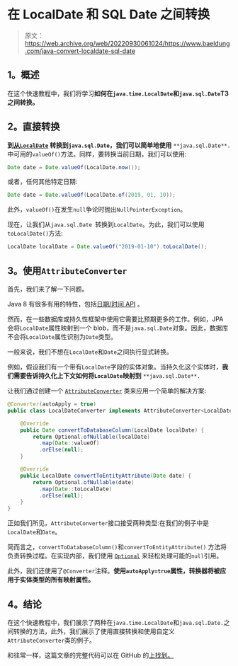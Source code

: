 # 在 LocalDate 和 SQL Date 之间转换

> 原文：<https://web.archive.org/web/20220930061024/https://www.baeldung.com/java-convert-localdate-sql-date>

## 1。概述

在这个快速教程中，我们将学习**如何在`java.time.LocalDate`和`java.sql.Date`T3 之间转换。**

## 2。直接转换

**到[从`LocalDate`](/web/20220630131815/https://www.baeldung.com/java-date-to-localdate-and-localdatetime) 转换到`java.sql.Date`，我们可以简单地使用** `**java.sql.Date**.`中可用的`valueOf()`方法。同样，要转换当前日期，我们可以使用:

```java
Date date = Date.valueOf(LocalDate.now());
```

或者，任何其他特定日期:

```java
Date date = Date.valueOf(LocalDate.of(2019, 01, 10));
```

此外，`valueOf()`在发生`null`争论时抛出`NullPointerException`。

现在，让我们从`java.sql.Date `转换到`LocalDate`。为此，我们可以使用`toLocalDate()`方法:

```java
LocalDate localDate = Date.valueOf("2019-01-10").toLocalDate();
```

## 3。使用`AttributeConverter`

首先，我们来了解一下问题。

Java 8 有很多有用的特性，包括[日期/时间 API](/web/20220630131815/https://www.baeldung.com/java-8-date-time-intro) 。

然而，在一些数据库或持久性框架中使用它需要比预期更多的工作。例如，JPA 会将`LocalDate`属性映射到一个 blob，而不是`java.sql.Date`对象。因此，数据库不会将`LocalDate`属性识别为`Date`类型。

一般来说，我们不想在`LocalDate`和`Date`之间执行显式转换。

例如，假设我们有一个带有`LocalDate`字段的实体对象。当持久化这个实体时，**我们需要告诉持久化上下文如何将`LocalDate`映射到** `**java.sql.Date**.`

让我们通过创建一个 [`AttributeConverter`](/web/20220630131815/https://www.baeldung.com/jpa-attribute-converters) 类来应用一个简单的解决方案:

```java
@Converter(autoApply = true)
public class LocalDateConverter implements AttributeConverter<LocalDate, Date> {

    @Override
    public Date convertToDatabaseColumn(LocalDate localDate) {
        return Optional.ofNullable(localDate)
          .map(Date::valueOf)
          .orElse(null);
    }

    @Override
    public LocalDate convertToEntityAttribute(Date date) {
        return Optional.ofNullable(date)
          .map(Date::toLocalDate)
          .orElse(null);
    }
}
```

正如我们所见，`AttributeConverter`接口接受两种类型:在我们的例子中是`LocalDate`和`Date`。

简而言之，`convertToDatabaseColumn()`和`convertToEntityAttribute()` 方法将负责转换过程。在实现内部，我们使用 [`Optional`](/web/20220630131815/https://www.baeldung.com/java-optional) 来轻松处理可能的`null`引用。

此外，我们还使用了`@Converter`注释。**使用`autoApply=true`属性，转换器将被应用于实体类型的所有映射属性。**

## 4。结论

在这个快速教程中，我们展示了两种在`java.time.LocalDate`和`java.sql.Date.`之间转换的方法，此外，我们展示了使用直接转换和使用自定义`AttributeConverter`类的例子。

和往常一样，这篇文章的完整代码可以在 GitHub 的[上找到。](https://web.archive.org/web/20220630131815/https://github.com/eugenp/tutorials/tree/master/persistence-modules/java-jpa)